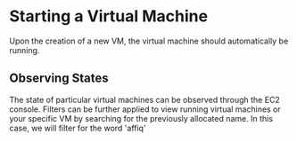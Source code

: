 # Starting a Virtual Machine

Upon the creation of a new VM, the virtual machine should automatically be running.

## Observing States
The state of particular virtual machines can be observed through the EC2 console. Filters can be further applied to view running virtual machines or your specific VM by searching for the previously allocated name. In this case, we will filter for the word 'affiq'


##